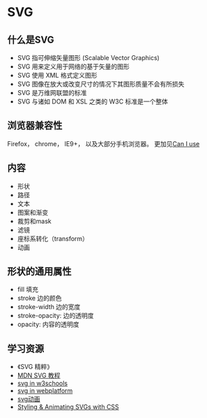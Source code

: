 # SVG
## 什么是SVG
* SVG 指可伸缩矢量图形 (Scalable Vector Graphics)
* SVG 用来定义用于网络的基于矢量的图形
* SVG 使用 XML 格式定义图形
* SVG 图像在放大或改变尺寸的情况下其图形质量不会有所损失
* SVG 是万维网联盟的标准
* SVG 与诸如 DOM 和 XSL 之类的 W3C 标准是一个整体

## 浏览器兼容性
Firefox， chrome， IE9+， 以及大部分手机浏览器。
更加见[Can I use](http://caniuse.com/#feat=svg)

## 内容
* 形状
* 路径
* 文本
* 图案和渐变
* 裁剪和mask
* 滤镜
* 座标系转化（transform）
* 动画

## 形状的通用属性
* fill 填充
* stroke 边的颜色
* stroke-width 边的宽度
* stroke-opacity: 边的透明度
* opacity: 内容的透明度

## 学习资源
* 《SVG 精粹》
* [MDN SVG 教程](https://developer.mozilla.org/zh-CN/docs/Web/SVG/Tutorial)
* [svg in w3schools](http://www.w3cschool.cc/svg/svg-intro.html)
* [svg in webplatform](http://docs.webplatform.org/wiki/svg/tutorials)
* [svg动画](http://css-tricks.com/guide-svg-animations-smil/)
* [Styling & Animating SVGs with CSS](http://slides.com/sarasoueidan/styling-animating-svgs-with-css--2#/1)
